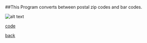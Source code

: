 ##This Program converts between postal zip codes and bar codes.

![alt text](https://littlerichey.github.io/HSProgrammingPortfolio/Year2code/images/ZipBar.png)

[code](https://github.com/littlerichey/HSProgrammingPortfolio/new/master/Year2code/ZipCode)

[back](https://littlerichey.github.io/HSProgrammingPortfolio/Year2code)
